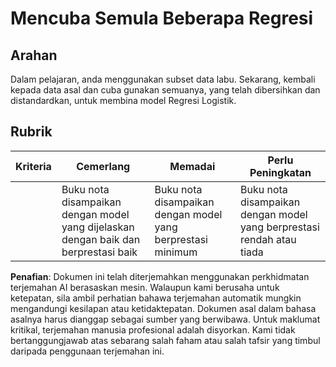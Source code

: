 # Mencuba Semula Beberapa Regresi

## Arahan

Dalam pelajaran, anda menggunakan subset data labu. Sekarang, kembali kepada data asal dan cuba gunakan semuanya, yang telah dibersihkan dan distandardkan, untuk membina model Regresi Logistik.

## Rubrik

| Kriteria | Cemerlang                                                               | Memadai                                                     | Perlu Peningkatan                                           |
| -------- | ----------------------------------------------------------------------- | ----------------------------------------------------------- | ----------------------------------------------------------- |
|          | Buku nota disampaikan dengan model yang dijelaskan dengan baik dan berprestasi baik | Buku nota disampaikan dengan model yang berprestasi minimum | Buku nota disampaikan dengan model yang berprestasi rendah atau tiada |

**Penafian**:
Dokumen ini telah diterjemahkan menggunakan perkhidmatan terjemahan AI berasaskan mesin. Walaupun kami berusaha untuk ketepatan, sila ambil perhatian bahawa terjemahan automatik mungkin mengandungi kesilapan atau ketidaktepatan. Dokumen asal dalam bahasa asalnya harus dianggap sebagai sumber yang berwibawa. Untuk maklumat kritikal, terjemahan manusia profesional adalah disyorkan. Kami tidak bertanggungjawab atas sebarang salah faham atau salah tafsir yang timbul daripada penggunaan terjemahan ini.
